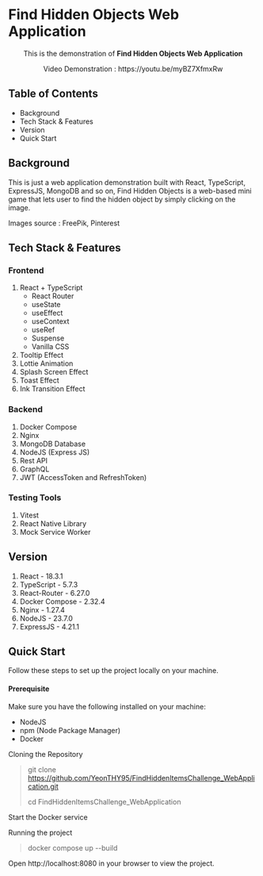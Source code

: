 # Find Hidden Objects Web Application

<p align="center">This is the demonstration of <b>Find Hidden Objects Web Application</b></p>
<p align="center">Video Demonstration : https://youtu.be/myBZ7XfmxRw</p>

## Table of Contents

- Background
- Tech Stack & Features
- Version
- Quick Start


## Background

This is just a web application demonstration built with React, TypeScript, ExpressJS, MongoDB and so on, Find Hidden Objects is a web-based mini game that lets user to find the hidden object by simply clicking on the image. 

Images source : FreePik, Pinterest

## Tech Stack & Features
### Frontend

1. React + TypeScript
    - React Router
    - useState
    - useEffect
    - useContext
    - useRef
    - Suspense
    - Vanilla CSS
2. Tooltip Effect
3. Lottie Animation
4. Splash Screen Effect
5. Toast Effect
6. Ink Transition Effect

### Backend

1. Docker Compose
2. Nginx
3. MongoDB Database
4. NodeJS (Express JS)
5. Rest API
6. GraphQL
7. JWT (AccessToken and RefreshToken)

### Testing Tools

1. Vitest
2. React Native Library
3. Mock Service Worker

## Version

1. React - 18.3.1
2. TypeScript - 5.7.3
3. React-Router - 6.27.0
4. Docker Compose - 2.32.4
5. Nginx - 1.27.4
6. NodeJS - 23.7.0
6. ExpressJS - 4.21.1

## Quick Start

Follow these steps to set up the project locally on your machine.

#### Prerequisite
Make sure you have the following installed on your machine:
- NodeJS
- npm (Node Package Manager)
- Docker

Cloning the Repository
 > git clone https://github.com/YeonTHY95/FindHiddenItemsChallenge_WebApplication.git
 > 
 > cd FindHiddenItemsChallenge_WebApplication

Start the Docker service

Running the project
 > docker compose up --build

Open http://localhost:8080 in your browser to view the project.
